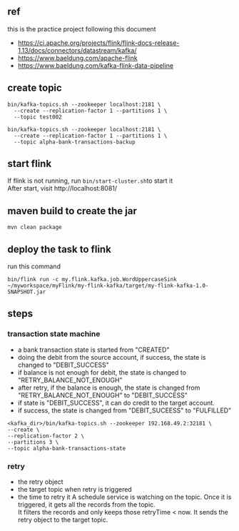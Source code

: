 
## ref
this is the practice project following this document  
- https://ci.apache.org/projects/flink/flink-docs-release-1.13/docs/connectors/datastream/kafka/  
- https://www.baeldung.com/apache-flink
- https://www.baeldung.com/kafka-flink-data-pipeline

## create topic
```
bin/kafka-topics.sh --zookeeper localhost:2181 \
  --create --replication-factor 1 --partitions 1 \
  --topic test002
```
```
bin/kafka-topics.sh --zookeeper localhost:2181 \
  --create --replication-factor 1 --partitions 1 \
  --topic alpha-bank-transactions-backup
```

## start flink
If flink is not running, run ``` bin/start-cluster.sh ```to start it  
After start, visit http://localhost:8081/

## maven build to create the jar
```mvn clean package```

## deploy the task to flink
run this command
```
bin/flink run -c my.flink.kafka.job.WordUppercaseSink ~/myworkspace/myFlink/my-flink-kafka/target/my-flink-kafka-1.0-SNAPSHOT.jar
```

## steps
### transaction state machine
- a bank transaction state is started from "CREATED"
- doing the debit from the source account, if success, the state is changed to "DEBIT_SUCCESS"
- if balance is not enough for debit, the state is changed to "RETRY_BALANCE_NOT_ENOUGH"
- after retry, if the balance is enough, the state is changed from "RETRY_BALANCE_NOT_ENOUGH" to "DEBIT_SUCCESS" 
- if state is "DEBIT_SUCCESS", it can do credit to the target account.
- if success, the state is changed from "DEBIT_SUCEESS" to "FULFILLED"

```  
<kafka_dir>/bin/kafka-topics.sh --zookeeper 192.168.49.2:32181 \
--create \
--replication-factor 2 \
--partitions 3 \
--topic alpha-bank-transactions-state
```

### retry 
- the retry object 
- the target topic when retry is triggered  
- the time to retry it
A schedule service is watching on the topic. Once it is triggered, it gets all the records from the topic.  
It filters the records and only keeps those retryTime < now.
It sends the retry object to the target topic.
